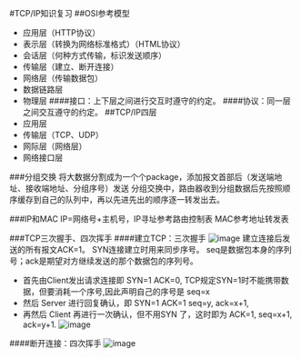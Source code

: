 #TCP/IP知识复习
##OSI参考模型
* 应用层（HTTP协议）
* 表示层（转换为网络标准格式）（HTML协议）
* 会话层（何种方式传输，标识发送顺序）
* 传输层（建立、断开连接）
* 网络层（传输数据包）
* 数据链路层
* 物理层
####接口：上下层之间进行交互时遵守的约定。
####协议：同一层之间交互遵守的约定。
##TCP/IP四层
* 应用层
* 传输层（TCP、UDP）
* 网际层（网络层）
* 网络接口层

###分组交换
将大数据分割成为一个个package，添加报文首部后（发送端地址、接收端地址、分组序号）发送
分组交换中，路由器收到分组数据后先按照顺序缓存到自己的队列中，再以先进先出的顺序逐一转发出去。

###IP和MAC
IP=网络号+主机号，IP寻址参考路由控制表
MAC参考地址转发表

###TCP三次握手、四次挥手
####建立TCP：三次握手
![image](http://img.my.csdn.net/uploads/201210/23/1350985085_3123.jpg)
建立连接后发送的所有报文ACK=1。
SYN连接建立时用来同步序号。
seq是数据包本身的序列号；ack是期望对方继续发送的那个数据包的序列号。
* 首先由Client发出请求连接即 SYN=1 ACK=0, TCP规定SYN=1时不能携带数据，但要消耗一个序号,因此声明自己的序号是 seq=x
* 然后 Server 进行回复确认，即 SYN=1 ACK=1 seq=y, ack=x+1,
* 再然后 Client 再进行一次确认，但不用SYN 了，这时即为 ACK=1, seq=x+1, ack=y+1.
![image](http://img.my.csdn.net/uploads/201210/23/1350985432_2318.jpg)

####断开连接：四次挥手
![image](http://img.my.csdn.net/uploads/201210/23/1350990937_5362.jpg)